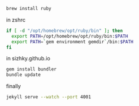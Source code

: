 ```bash
brew install ruby
```

in zshrc

```bash
if [ -d "/opt/homebrew/opt/ruby/bin" ]; then
  export PATH=/opt/homebrew/opt/ruby/bin:$PATH
  export PATH=`gem environment gemdir`/bin:$PATH
fi
```

in sizhky.github.io

```bash
gem install bundler
bundle update
```
finally
```bash
jekyll serve --watch --port 4001
```
